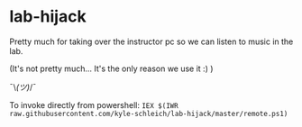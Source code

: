 # lab-hijack

Pretty much for taking over the instructor pc so we can listen to music in the lab.

(It's not pretty much... It's the only reason we use it :) )

¯\\_(ツ)_/¯

To invoke directly from powershell:
`IEX $(IWR raw.githubusercontent.com/kyle-schleich/lab-hijack/master/remote.ps1)`
